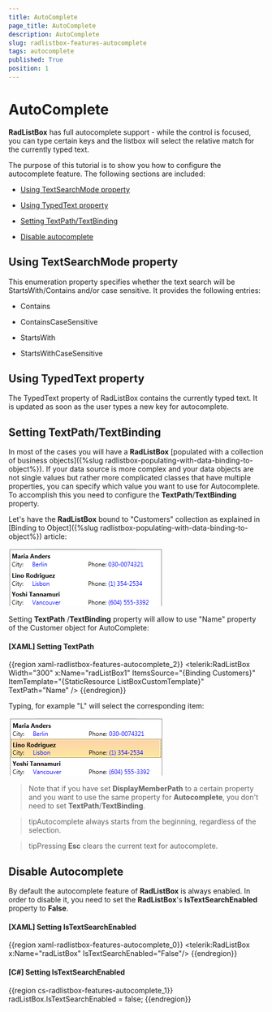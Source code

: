 ```yaml
---
title: AutoComplete
page_title: AutoComplete
description: AutoComplete
slug: radlistbox-features-autocomplete
tags: autocomplete
published: True
position: 1
---
```


# AutoComplete

__RadListBox__ has full autocomplete support - while the control is focused, you can type certain keys and the listbox will select the relative match for the currently typed text.

The purpose of this tutorial is to show you how to configure the autocomplete feature. The following sections are included:

* [Using TextSearchMode property](#using-textsearchmode-property)

* [Using TypedText property](#using-typedtext-property)

* [Setting TextPath/TextBinding](#setting-textpathtextbinding)

* [Disable autocomplete](#disable-autocomplete)

## Using TextSearchMode property

This enumeration property specifies whether the text search will be StartsWith/Contains and/or case sensitive. It provides the following entries:

* Contains

* ContainsCaseSensitive

* StartsWith

* StartsWithCaseSensitive

## Using TypedText property

The TypedText property of RadListBox contains the currently typed text. It is updated as soon as the user types a new key for autocomplete.    	

## Setting TextPath/TextBinding

In most of the cases you will have a __RadListBox__ [populated with a collection of business objects]({%slug radlistbox-populating-with-data-binding-to-object%}). If your data source is more complex and your data objects are not single values but rather more complicated classes that have multiple properties, you can specify which value you want to use for Autocomplete. To accomplish this you need to configure the __TextPath__/__TextBinding__ property.

Let's have the __RadListBox__ bound to "Customers" collection as explained in [Binding to Object]({%slug radlistbox-populating-with-data-binding-to-object%}) article:

![radlistbox features autocomplete 010](images/radlistbox_features_autocomplete_010.png)

Setting __TextPath__ /__TextBinding__ property will allow to use "Name" property of the Customer object for AutoComplete:

#### __[XAML]  Setting TextPath__

{{region xaml-radlistbox-features-autocomplete_2}}
	<telerik:RadListBox  Width="300" x:Name="radListBox1"
	ItemsSource="{Binding Customers}"
	ItemTemplate="{StaticResource ListBoxCustomTemplate}"
	TextPath="Name" />
{{endregion}}

Typing, for example "L" will select the corresponding item:

![radlistbox features autocomplete 020](images/radlistbox_features_autocomplete_020.png)

>Note that if you have set __DisplayMemberPath__ to a certain property and you want to use the same property for __Autocomplete__, you don't need to set __TextPath__/__TextBinding__.

>tipAutocomplete always starts from the beginning, regardless of the selection.

>tipPressing __Esc__ clears the current text for autocomplete.

## Disable Autocomplete

By default the autocomplete feature of __RadListBox__ is always enabled. In order to disable it, you need to set the __RadListBox__'s __IsTextSearchEnabled__ property to __False__.

#### __[XAML]  Setting IsTextSearchEnabled__

{{region xaml-radlistbox-features-autocomplete_0}}
	<telerik:RadListBox x:Name="radListBox" IsTextSearchEnabled="False"/>
{{endregion}}

#### __[C#]  Setting IsTextSearchEnabled__

{{region cs-radlistbox-features-autocomplete_1}}
	radListBox.IsTextSearchEnabled = false;
{{endregion}}